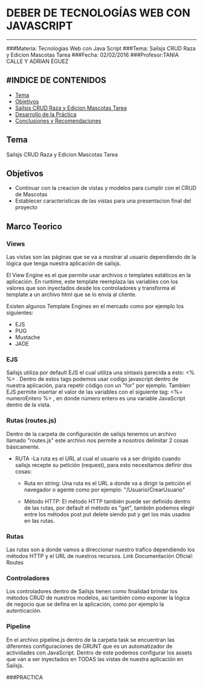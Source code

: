 # DEBER DE TECNOLOGÍAS WEB CON JAVASCRIPT
-------------------------------------------
###Materia: Tecnologias Web con Java Script
###Tema: Sailsjs CRUD Raza y Edicion Mascotas Tarea
###Fecha: 02/02/2016
###Profesor:TANIA CALLE Y ADRIAN EGUEZ

#INDICE DE CONTENIDOS
-------------------------------------------
- <a href="#tema">Tema</a>
- <a href="#objetivos">Objetivos</a>
- <a href="#marco-teorico">Sailsjs CRUD Raza y Edicion Mascotas Tarea</a>
- <a href="#desarrollo">Desarrollo de la Práctica</a>
- <a href="#conrec">Conclusiones y Recomendaciones</a>

<a name="tema"></a>
## Tema
Sailsjs CRUD Raza y Edicion Mascotas Tarea

<a name="objetivos"></a>
## Objetivos

- Continuar con la creacion de vistas y modelos para cumplir con el CRUD de Mascotas
- Establecer caracteristicas de las vistas para una presentacion final del proyecto

<a name="marco-teorico"></a>
## Marco Teorico
### Views
Las vistas son las páginas que se va a mostrar al usuario dependiendo de la lógica que tenga nuestra aplicación de sailsjs.

El View Engine es el que permite usar archivos o  templates estáticos en la aplicación. En runtime, este template reemplaza las variables con los valores que son inyectados desde los controladores y transforma el template a un archivo html que se lo envía al cliente.

Existen algunos Template Engines en el mercado como por ejemplo los siguientes:

  - EJS
  - PUG
  - Mustache
  - JADE    

### EJS
Sailsjs utiliza por default EJS el cual utiliza una síntaxis parecida a esto: <% %> . Dentro de estos tags podemos usar codigo javascript dentro de nuestra aplicación, para repetir código con un "for" por ejemplo. Tambíen EJS permite insertar el valor de las variables con el siguiente tag: <%= numeroEntero %> , en donde número entero es una variable JavaScript dentro de la vista.

### Rutas (routes.js)
Dentro de la carpeta de configuración de sailsjs tenemos un archivo llamado "routes.js" este archivo nos permite a nosotros delimitar 2 cosas básicamente.
  * RUTA
   -La ruta es el URL al cual el usuario va a ser dirigido cuando sailsjs recepte su petición (request), para esto necesitamos definir dos cosas:

      + Ruta en string: Una ruta es el URL a donde va a dirigir la petición el navegador o agente como por ejemplo: "/Usuario/CrearUsuario"

      + Método HTTP: El método HTTP también puede ser definido dentro de las rutas, por default el método es "get", también podemos elegir entre los métodos post put delete siendo put y get los más usados en las rutas.


### Rutas
Las rutas son a donde vamos a direccionar nuestro trafico dependiendo los métodos HTTP y el URL de nuestros recursos.
Link Documentación Oficial: Routes


### Controladores
Los controladores dentro de Sailsjs tienen como finalidad brindar los métodos CRUD de nuestros modelos, así también como exponer la lógica de negocio que se defina en la aplicación, como por ejemplo la autenticación.


### Pipeline
En el archivo pipeline.js dentro de la carpeta task se encuentran las diferentes configuraciones de GRUNT que es un automatizador de actividades con JavaScript. Dentro de este podemos configurar los assets que van a ser inyectados en TODAS las vistas de nuestra aplicación en Sailsjs.

###<a name="#desarrollo">PRACTICA</a>
